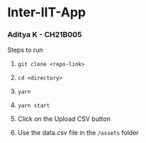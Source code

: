 # Inter-IIT-App
### Aditya K - CH21B005

Steps to run

1. `git clone <repo-link>`

2. `cd <directory>`

3. `yarn`

4. `yarn start`

5. Click on the Upload CSV button

6. Use the data.csv file in the `/assets` folder
